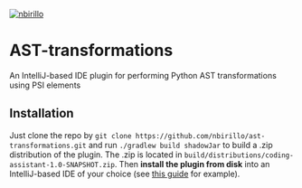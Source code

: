 [![nbirillo](https://circleci.com/gh/nbirillo/ast-transformations/tree/master.svg?style=shield)](https://app.circleci.com/pipelines/github/nbirillo/ast-transformations?branch=master)

# AST-transformations

An IntelliJ-based IDE plugin for performing Python AST transformations using PSI elements

## Installation

Just clone the repo by `git clone https://github.com/nbirillo/ast-transformations.git` and run `./gradlew build shadowJar` to build a .zip distribution of the plugin. 
The .zip is located in `build/distributions/coding-assistant-1.0-SNAPSHOT.zip`. Then __install the plugin from disk__ into an IntelliJ-based IDE of your choice
(see [this guide](https://www.jetbrains.com/help/idea/managing-plugins.html#install_plugin_from_disk) for example). 
